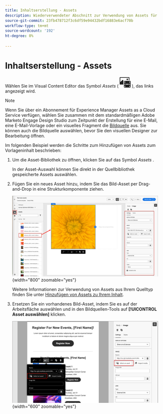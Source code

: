 ```yaml
---
title: Inhaltserstellung - Assets
description: Wiederverwendeter Abschnitt zur Verwendung von Assets für die Inhaltserstellung
source-git-commit: 23fb478712f3c6df59e94432bdf16883e6acf70b
workflow-type: tm+mt
source-wordcount: '192'
ht-degree: 0%

---
```


# Inhaltserstellung - Assets

Wählen Sie im Visual Content Editor das Symbol _Assets_ ( ![Assets anzeigen](../user/assets/do-not-localize/icon-assets-design.svg) ), das links angezeigt wird.

>[!NOTE]
>
>Wenn Sie über ein Abonnement für Experience Manager Assets as a Cloud Service verfügen, wählen Sie zusammen mit dem standardmäßigen Adobe Marketo Engage Design Studio zum Zeitpunkt der Erstellung für eine E-Mail, eine E-Mail-Vorlage oder ein visuelles Fragment die [Bildquelle](../user/content/assets-overview.md#choose-an-asset-source) aus. Sie können auch die Bildquelle auswählen, bevor Sie den visuellen Designer zur Bearbeitung öffnen.

Im folgenden Beispiel werden die Schritte zum Hinzufügen von Assets zum Vorlageninhalt beschrieben:

1. Um die Asset-Bibliothek zu öffnen, klicken Sie auf das Symbol _Assets_ .

   In der Asset-Auswahl können Sie direkt in der Quellbibliothek gespeicherte Assets auswählen.

1. Fügen Sie ein neues Asset hinzu, indem Sie das Bild-Asset per Drag-and-Drop in eine Strukturkomponente ziehen.

   ![Ziehen Sie ein Marketo Engage-Asset auf die Arbeitsfläche und passen Sie die Einstellungen an](../assets/content-design-shared/content-design-add-asset.png){width="800" zoomable="yes"}

   Weitere Informationen zur Verwendung von Assets aus Ihrem Quelltyp finden Sie unter [Hinzufügen von Assets zu Ihrem Inhalt](../user/content/assets-overview.md#add-assets-to-your-content).

1. Ersetzen Sie ein vorhandenes Bild-Asset, indem Sie es auf der Arbeitsfläche auswählen und in den Bildquellen-Tools auf **[!UICONTROL Asset auswählen]** klicken.

   ![Auswählen eines Assets aus der Quellbibliothek](../assets/content-design-shared/visual-designer-select-an-asset.png){width="600" zoomable="yes"}
